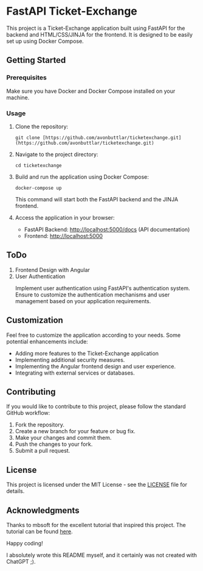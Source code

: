 <h1>FastAPI Ticket-Exchange</h1>

<p>This project is a Ticket-Exchange application built using FastAPI for the backend and HTML/CSS/JINJA for the frontend. It is designed to be easily set up using Docker Compose.</p>

<h2>Getting Started</h2>

<h3>Prerequisites</h3>
<p>Make sure you have Docker and Docker Compose installed on your machine.</p>

<h3>Usage</h3>
<ol>
  <li>Clone the repository:</li>
  <pre><code>git clone [https://github.com/avonbuttlar/ticketexchange.git](https://github.com/avonbuttlar/ticketexchange.git)</code></pre>

  <li>Navigate to the project directory:</li>
  <pre><code>cd ticketexchange</code></pre>

  <li>Build and run the application using Docker Compose:</li>
  <pre><code>docker-compose up</code></pre>

  <p>This command will start both the FastAPI backend and the JINJA frontend.</p>

  <li>Access the application in your browser:</li>
  <ul>
    <li>FastAPI Backend: <a href="http://localhost:5000/docs">http://localhost:5000/docs</a> (API documentation)</li>
    <li>Frontend: <a href="http://localhost:5000">http://localhost:5000</a></li>
  </ul>
</ol>

<h2>ToDo</h2>
<ol>
  <li>Frontend Design with Angular</li>
  <li>User Authentication</li>
    <p>Implement user authentication using FastAPI's authentication system. Ensure to customize the authentication mechanisms and user management based on your application requirements.</p>
</ol>

<h2>Customization</h2>

<p>Feel free to customize the application according to your needs. Some potential enhancements include:</p>

<ul>
  <li>Adding more features to the Ticket-Exchange application</li>
  <li>Implementing additional security measures.</li>
  <li>Implementing the Angular frontend design and user experience.</li>
  <li>Integrating with external services or databases.</li>
</ul>

<h2>Contributing</h2>

<p>If you would like to contribute to this project, please follow the standard GitHub workflow:</p>

<ol>
  <li>Fork the repository.</li>
  <li>Create a new branch for your feature or bug fix.</li>
  <li>Make your changes and commit them.</li>
  <li>Push the changes to your fork.</li>
  <li>Submit a pull request.</li>
</ol>

<h2>License</h2>

<p>This project is licensed under the MIT License - see the <a href="LICENSE">LICENSE</a> file for details.</p>

<h2>Acknowledgments</h2>

<p>Thanks to mbsoft for the excellent tutorial that inspired this project. The tutorial can be found <a href="https://www.youtube.com/watch?v=49jkfC48KyM">here</a>.</p>

<p>Happy coding!</p>

I absolutely wrote this README myself, and it certainly was not created with ChatGPT ;).
